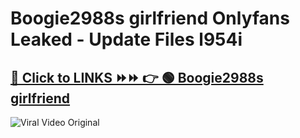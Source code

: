 
 # Boogie2988s girlfriend Onlyfans Leaked - Update Files l954i

## <h2><a href="https://clipsfans.com/Boogie2988s_girlfriend&ref=git">🔗 Click to LINKS ⏩⏩ 👉 🟢 Boogie2988s girlfriend </a></h2>

<a href="https://clipsfans.com/Boogie2988s_girlfriend&ref=git" rel="nofollow" data-target="animated-image.originalLink"><img src="https://i.ibb.co.com/xMMVF88/686577567.gif" alt="Viral Video Original" style="max-width: 100%; display: inline-block;" data-target="animated-image.originalImage"></a>

